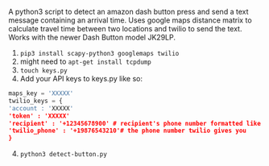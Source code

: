 A python3 script to detect an amazon dash button press and send a text message containing an arrival time. Uses google maps distance matrix to calculate travel time between two locations and twilio to send the text. Works with the newer Dash Button model JK29LP. 

1. `pip3 install scapy-python3 googlemaps twilio`
2. might need to `apt-get install tcpdump`
3. `touch keys.py`
4. Add your API keys to keys.py like so:
```python
maps_key = 'XXXXX'
twilio_keys = {
'account : 'XXXXX'
'token' : 'XXXXX'
'recipient' : '+12345678900' # recipient's phone number formatted like so
'twilio_phone' : '+19876543210'# the phone number twilio gives you
}
``` 
4. `python3 detect-button.py` 
